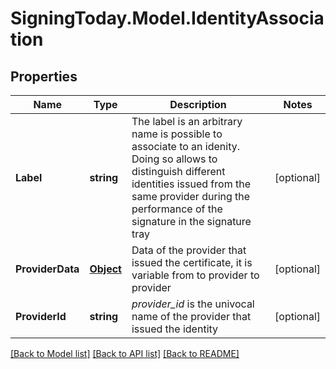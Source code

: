 
# SigningToday.Model.IdentityAssociation

## Properties

Name | Type | Description | Notes
------------ | ------------- | ------------- | -------------
**Label** | **string** | The label is an arbitrary name is possible to associate to an idenity. Doing so allows to distinguish different identities issued from the same provider during the performance of the signature in the signature tray | [optional] 
**ProviderData** | [**Object**](.md) | Data of the provider that issued the certificate, it is variable from to provider to provider | [optional] 
**ProviderId** | **string** | _provider_id_ is the univocal name of the provider that issued the identity  | [optional] 

[[Back to Model list]](../README.md#documentation-for-models)
[[Back to API list]](../README.md#documentation-for-api-endpoints)
[[Back to README]](../README.md)

